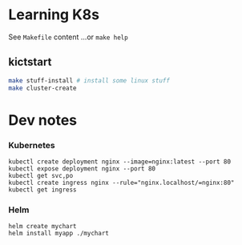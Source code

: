 # Learning K8s
See `Makefile` content ...or `make help`

## kictstart
```sh
make stuff-install # install some linux stuff
make cluster-create
```


# Dev notes

### Kubernetes
```shell
kubectl create deployment nginx --image=nginx:latest --port 80
kubectl expose deployment nginx --port 80
kubectl get svc,po
kubectl create ingress nginx --rule="nginx.localhost/=nginx:80"
kubectl get ingress
```

### Helm
```shell
helm create mychart
helm install myapp ./mychart
```
